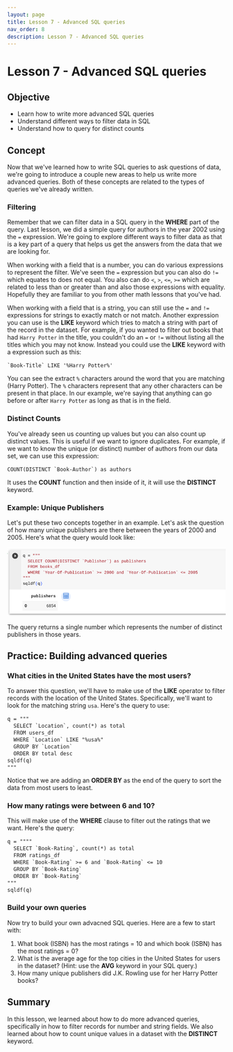 ```yaml
---
layout: page
title: Lesson 7 - Advanced SQL queries
nav_order: 8
description: Lesson 7 - Advanced SQL queries
---
```

# Lesson 7 - Advanced SQL queries

## Objective

- Learn how to write more advanced SQL queries
- Understand different ways to filter data in SQL
- Understand how to query for distinct counts

## Concept

Now that we've learned how to write SQL queries to ask questions of data, we're going to introduce a couple new areas to help us write more advanced queries.  Both of these concepts are related to the types of queries we've already written.

### Filtering

Remember that we can filter data in a SQL query in the **WHERE** part of the query.  Last lesson, we did a simple query for authors in the year 2002 using the `=` expression.  We're going to explore different ways to filter data as that is a key part of a query that helps us get the answers from the data that we are looking for.

When working with a field that is a number, you can do various expressions to represent the filter.  We've seen the `=` expression but you can also do `!=` which equates to does not equal.  You also can do `<`, `>`, `<=`, `>=` which are related to less than or greater than and also those expressions with equality.  Hopefully they are familiar to you from other math lessons that you've had.

When working with a field that is a string, you can still use the `=` and `!=` expressions for strings to exactly match or not match.  Another expression you can use is the **LIKE** keyword which tries to match a string with part of the record in the dataset.  For example, if you wanted to filter out books that had `Harry Potter` in the title, you couldn't do an `=` or `!=` without listing all the titles which you may not know.  Instead you could use the **LIKE** keyword with a expression such as this:
```
`Book-Title` LIKE '%Harry Potter%'
```
You can see the extract `%` characters around the word that you are matching (Harry Potter).  The `%` characters represent that any other characters can be present in that place.  In our example, we're saying that anything can go before or after `Harry Potter` as long as that is in the field.   

### Distinct Counts

You've already seen us counting up values but you can also count up distinct values.  This is useful if we want to ignore duplicates.  For example, if we want to know the unique (or distinct) number of authors from our data set, we can use this expression:
```
COUNT(DISTINCT `Book-Author`) as authors
```
It uses the **COUNT** function and then inside of it, it will use the **DISTINCT** keyword.

### Example: Unique Publishers

Let's put these two concepts together in an example.  Let's ask the question of how many unique publishers are there between the years of 2000 and 2005.  Here's what the query would look like:

![image](images/07-distinct_publishers_query.png)

The query returns a single number which represents the number of distinct publishers in those years.

## Practice: Building advanced queries

### What cities in the United States have the most users?

To answer this question, we'll have to make use of the **LIKE** operator to filter records with the location of the United States.  Specifically, we'll want to look for the matching string `usa`.  Here's the query to use:
```
q = """
  SELECT `Location`, count(*) as total
  FROM users_df
  WHERE `Location` LIKE "%usa%"
  GROUP BY `Location`
  ORDER BY total desc
sqldf(q)
"""
```
Notice that we are adding an **ORDER BY** as the end of the query to sort the data from most users to least.

### How many ratings were between 6 and 10?

This will make use of the **WHERE** clause to filter out the ratings that we want.  Here's the query:
```
q = """"
  SELECT `Book-Rating`, count(*) as total
  FROM ratings_df
  WHERE `Book-Rating` >= 6 and `Book-Rating` <= 10
  GROUP BY `Book-Rating`
  ORDER BY `Book-Rating`
"""
sqldf(q)
```

### Build your own queries

Now try to build your own advacned SQL queries.  Here are a few to start with:
1. What book (ISBN) has the most ratings = 10 and which book (ISBN) has the most ratings = 0?
2. What is the average age for the top cities in the United States for users in the dataset? (Hint: use the **AVG** keyword in your SQL query.)
3. How many unique publishers did J.K. Rowling use for her Harry Potter books?

## Summary
In this lesson, we learned about how to do more advanced queries, specifically in how to filter records for number and string fields.  We also learned about how to count unique values in a dataset with the **DISTINCT** keyword.
